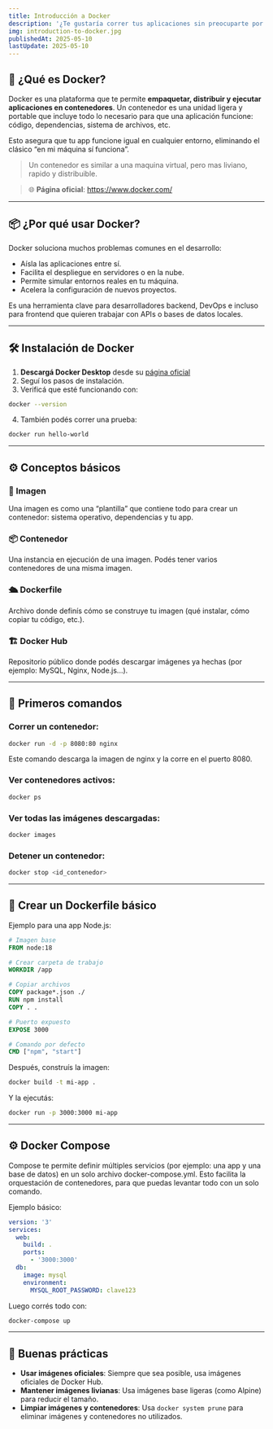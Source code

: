 ```yaml
---
title: Introducción a Docker
description: '¿Te gustaría correr tus aplicaciones sin preocuparte por configuraciones, versiones o dependencias? En este artículo te presento Docker, una herramienta clave para cualquier desarrollador moderno. Aprendé desde cero qué es, cómo funciona y cómo crear tus propios contenedores paso a paso.'
img: introduction-to-docker.jpg
publishedAt: 2025-05-10
lastUpdate: 2025-05-10
---
```


## 🐳 ¿Qué es Docker?

Docker es una plataforma que te permite **empaquetar, distribuir y ejecutar aplicaciones en contenedores**. Un contenedor es una unidad ligera y portable que incluye todo lo necesario para que una aplicación funcione: código, dependencias, sistema de archivos, etc.

Esto asegura que tu app funcione igual en cualquier entorno, eliminando el clásico “en mi máquina sí funciona”.

> Un contenedor es similar a una maquina virtual, pero mas liviano, rapido y distribuible.

> 🌐 **Página oficial**: https://www.docker.com/

---

## 📦 ¿Por qué usar Docker?

Docker soluciona muchos problemas comunes en el desarrollo:

- Aísla las aplicaciones entre sí.
- Facilita el despliegue en servidores o en la nube.
- Permite simular entornos reales en tu máquina.
- Acelera la configuración de nuevos proyectos.

Es una herramienta clave para desarrolladores backend, DevOps e incluso para frontend que quieren trabajar con APIs o bases de datos locales.

---

## 🛠️ Instalación de Docker

1. **Descargá Docker Desktop** desde su [página oficial](https://www.docker.com/products/docker-desktop)
2. Seguí los pasos de instalación.
3. Verificá que esté funcionando con:

```bash
docker --version
```

4. También podés correr una prueba:

```bash
docker run hello-world
```

---

## ⚙️ Conceptos básicos

### 📁 Imagen

Una imagen es como una “plantilla” que contiene todo para crear un contenedor: sistema operativo, dependencias y tu app.

### 📦 Contenedor

Una instancia en ejecución de una imagen. Podés tener varios contenedores de una misma imagen.

### 🛳️ Dockerfile

Archivo donde definís cómo se construye tu imagen (qué instalar, cómo copiar tu código, etc.).

### 🏗️ Docker Hub

Repositorio público donde podés descargar imágenes ya hechas (por ejemplo: MySQL, Nginx, Node.js...).

---

## 🧪 Primeros comandos

### Correr un contenedor:

```bash
docker run -d -p 8080:80 nginx
```

Este comando descarga la imagen de nginx y la corre en el puerto 8080.

### Ver contenedores activos:

```bash
docker ps
```

### Ver todas las imágenes descargadas:

```bash
docker images
```

### Detener un contenedor:

```bash
docker stop <id_contenedor>
```

---

## 🧾 Crear un Dockerfile básico

Ejemplo para una app Node.js:

```Dockerfile
# Imagen base
FROM node:18

# Crear carpeta de trabajo
WORKDIR /app

# Copiar archivos
COPY package*.json ./
RUN npm install
COPY . .

# Puerto expuesto
EXPOSE 3000

# Comando por defecto
CMD ["npm", "start"]
```

Después, construís la imagen:

```bash
docker build -t mi-app .
```

Y la ejecutás:

```bash
docker run -p 3000:3000 mi-app
```

---

## ⚙️ Docker Compose

Compose te permite definir múltiples servicios (por ejemplo: una app y una base de datos) en un solo archivo docker-compose.yml. Esto facilita la orquestación de contenedores, para que puedas levantar todo con un solo comando.

Ejemplo básico:

```yaml
version: '3'
services:
  web:
    build: .
    ports:
      - '3000:3000'
  db:
    image: mysql
    environment:
      MYSQL_ROOT_PASSWORD: clave123
```

Luego corrés todo con:

```bash
docker-compose up
```

---

## 🚢 Buenas prácticas

- **Usar imágenes oficiales**: Siempre que sea posible, usa imágenes oficiales de Docker Hub.
- **Mantener imágenes livianas**: Usa imágenes base ligeras (como Alpine) para reducir el tamaño.
- **Limpiar imágenes y contenedores**: Usa `docker system prune` para eliminar imágenes y contenedores no utilizados.
